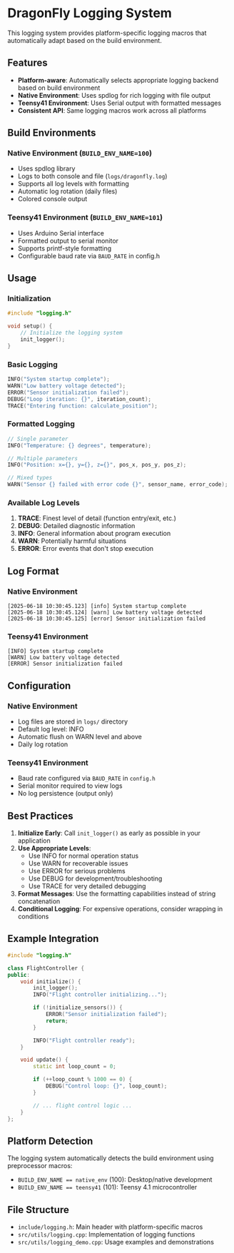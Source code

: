 # DragonFly Logging System

This logging system provides platform-specific logging macros that automatically adapt based on the build environment.

## Features

- **Platform-aware**: Automatically selects appropriate logging backend based on build environment
- **Native Environment**: Uses spdlog for rich logging with file output
- **Teensy41 Environment**: Uses Serial output with formatted messages
- **Consistent API**: Same logging macros work across all platforms

## Build Environments

### Native Environment (`BUILD_ENV_NAME=100`)

- Uses spdlog library
- Logs to both console and file (`logs/dragonfly.log`)
- Supports all log levels with formatting
- Automatic log rotation (daily files)
- Colored console output

### Teensy41 Environment (`BUILD_ENV_NAME=101`)

- Uses Arduino Serial interface
- Formatted output to serial monitor
- Supports printf-style formatting
- Configurable baud rate via `BAUD_RATE` in config.h

## Usage

### Initialization

```cpp
#include "logging.h"

void setup() {
    // Initialize the logging system
    init_logger();
}
```

### Basic Logging

```cpp
INFO("System startup complete");
WARN("Low battery voltage detected");
ERROR("Sensor initialization failed");
DEBUG("Loop iteration: {}", iteration_count);
TRACE("Entering function: calculate_position");
```

### Formatted Logging

```cpp
// Single parameter
INFO("Temperature: {} degrees", temperature);

// Multiple parameters
INFO("Position: x={}, y={}, z={}", pos_x, pos_y, pos_z);

// Mixed types
WARN("Sensor {} failed with error code {}", sensor_name, error_code);
```

### Available Log Levels

1. **TRACE**: Finest level of detail (function entry/exit, etc.)
2. **DEBUG**: Detailed diagnostic information
3. **INFO**: General information about program execution
4. **WARN**: Potentially harmful situations
5. **ERROR**: Error events that don't stop execution

## Log Format

### Native Environment

```
[2025-06-18 10:30:45.123] [info] System startup complete
[2025-06-18 10:30:45.124] [warn] Low battery voltage detected
[2025-06-18 10:30:45.125] [error] Sensor initialization failed
```

### Teensy41 Environment

```
[INFO] System startup complete
[WARN] Low battery voltage detected
[ERROR] Sensor initialization failed
```

## Configuration

### Native Environment

- Log files are stored in `logs/` directory
- Default log level: INFO
- Automatic flush on WARN level and above
- Daily log rotation

### Teensy41 Environment

- Baud rate configured via `BAUD_RATE` in `config.h`
- Serial monitor required to view logs
- No log persistence (output only)

## Best Practices

1. **Initialize Early**: Call `init_logger()` as early as possible in your application
2. **Use Appropriate Levels**:
   - Use INFO for normal operation status
   - Use WARN for recoverable issues
   - Use ERROR for serious problems
   - Use DEBUG for development/troubleshooting
   - Use TRACE for very detailed debugging
3. **Format Messages**: Use the formatting capabilities instead of string concatenation
4. **Conditional Logging**: For expensive operations, consider wrapping in conditions

## Example Integration

```cpp
#include "logging.h"

class FlightController {
public:
    void initialize() {
        init_logger();
        INFO("Flight controller initializing...");

        if (!initialize_sensors()) {
            ERROR("Sensor initialization failed");
            return;
        }

        INFO("Flight controller ready");
    }

    void update() {
        static int loop_count = 0;

        if (++loop_count % 1000 == 0) {
            DEBUG("Control loop: {}", loop_count);
        }

        // ... flight control logic ...
    }
};
```

## Platform Detection

The logging system automatically detects the build environment using preprocessor macros:

- `BUILD_ENV_NAME == native_env` (100): Desktop/native development
- `BUILD_ENV_NAME == teensy41` (101): Teensy 4.1 microcontroller

## File Structure

- `include/logging.h`: Main header with platform-specific macros
- `src/utils/logging.cpp`: Implementation of logging functions
- `src/utils/logging_demo.cpp`: Usage examples and demonstrations
